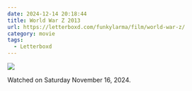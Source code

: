 ```yaml
---
date: 2024-12-14 20:18:44
title: World War Z 2013
url: https://letterboxd.com/funkylarma/film/world-war-z/
category: movie
tags:
  - Letterboxd
---
```


![](https://a.ltrbxd.com/resized/film-poster/5/7/2/9/2/57292-world-war-z-0-600-0-900-crop.jpg?v=9391f2d1b7)

Watched on Saturday November 16, 2024.
